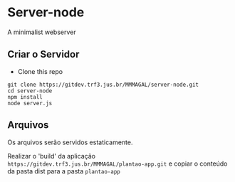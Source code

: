 # Server-node

A minimalist webserver

## Criar o Servidor

- Clone this repo

```
git clone https://gitdev.trf3.jus.br/MMMAGAL/server-node.git
cd server-node
npm install
node server.js
```

## Arquivos

Os arquivos serão servidos estaticamente.

Realizar o 'build' da aplicação  ```https://gitdev.trf3.jus.br/MMMAGAL/plantao-app.git``` 
e copiar o conteúdo da pasta dist para a pasta ```plantao-app```